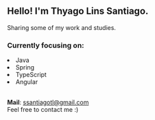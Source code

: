 ## Hello! I'm Thyago Lins Santiago.
Sharing some of my work and studies.

### Currently focusing on:
<li>Java</li>
<li>Spring</li>
<li>TypeScript</li>
<li>Angular</li>
<br>

<strong>Mail</strong>: ssantiagotl@gmail.com
<br>
Feel free to contact me :)

